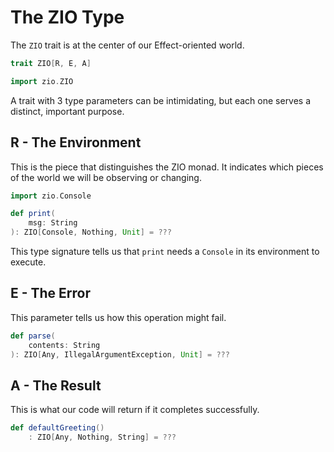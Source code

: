 # The ZIO Type
The `ZIO` trait is at the center of our Effect-oriented world.
```scala
trait ZIO[R, E, A]
```

```scala
import zio.ZIO
```
A trait with 3 type parameters can be intimidating, but each one serves a distinct, important purpose.

## R - The Environment
This is the piece that distinguishes the ZIO monad.
It indicates which pieces of the world we will be observing or changing.

```scala
import zio.Console

def print(
    msg: String
): ZIO[Console, Nothing, Unit] = ???
```
This type signature tells us that `print` needs a `Console` in its environment to execute.


## E - The Error
This parameter tells us how this operation might fail.

```scala
def parse(
    contents: String
): ZIO[Any, IllegalArgumentException, Unit] = ???
```

## A - The Result
This is what our code will return if it completes successfully.

```scala
def defaultGreeting()
    : ZIO[Any, Nothing, String] = ???
```
